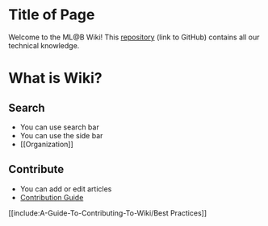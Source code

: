 # Title of Page

Welcome to the ML@B Wiki! This [repository](https://github.com/mlberkeley/wiki) (link to GitHub) contains all our technical knowledge. 

# What is Wiki?

## Search

* You can use search bar
* You can use the side bar
* [[Organization]]

## Contribute

* You can add or edit articles
* [Contribution Guide](./A-Guide-To-Contributing-To-Wiki/)

[[include:A-Guide-To-Contributing-To-Wiki/Best Practices]]